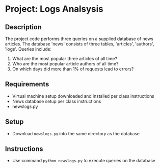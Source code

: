 # Project: Logs Analsysis

## Description

The project code performs three queries on a supplied
database of news articles. The database 'news' consists of
three tables, 'articles', 'authors', 'logs'. Queries
include:

1. What are the most popular three articles of all time?
2. Who are the most popular article authors of all time?
3. On which days did more than 1% of requests lead to errors?

## Requirements

* Virtual machine setup downloaded and installed per class instructions
* News database setup per class instructions
* newslogs.py

## Setup

* Download `newslogs.py` into the same directory as the
  database

## Instructions

* Use command `python newslogs.py` to execute queries on the
  database
